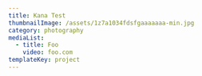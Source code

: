 ```yaml
---
title: Kana Test
thumbnailImage: /assets/1z7a1034fdsfgaaaaaaa-min.jpg
category: photography
mediaList:
  - title: Foo
    video: foo.com
templateKey: project
---
```


